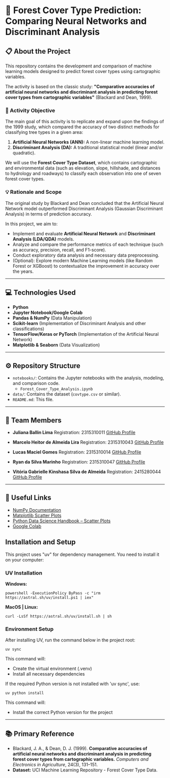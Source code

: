 # 🌳 Forest Cover Type Prediction: Comparing Neural Networks and Discriminant Analysis

## 📋 About the Project

This repository contains the development and comparison of machine learning models designed to predict forest cover types using cartographic variables.

The activity is based on the classic study: **"Comparative accuracies of artificial neural networks and discriminant analysis in predicting forest cover types from cartographic variables"** (Blackard and Dean, 1999).

### 🎯 Activity Objective

The main goal of this activity is to replicate and expand upon the findings of the 1999 study, which compared the accuracy of two distinct methods for classifying tree types in a given area:

1.  **Artificial Neural Networks (ANN):** A non-linear machine learning model.
2.  **Discriminant Analysis (DA):** A traditional statistical model (linear and/or quadratic).

We will use the **Forest Cover Type Dataset**, which contains cartographic and environmental data (such as elevation, slope, hillshade, and distances to hydrology and roadways) to classify each observation into one of seven forest cover types.

### 💡 Rationale and Scope

The original study by Blackard and Dean concluded that the Artificial Neural Network model outperformed Discriminant Analysis (Gaussian Discriminant Analysis) in terms of prediction accuracy.

In this project, we aim to:

* Implement and evaluate **Artificial Neural Network** and **Discriminant Analysis (LDA/QDA)** models.
* Analyze and compare the performance metrics of each technique (such as accuracy, precision, recall, and F1-score).
* Conduct exploratory data analysis and necessary data preprocessing.
* (Optional): Explore modern Machine Learning models (like Random Forest or XGBoost) to contextualize the improvement in accuracy over the years.

---

## 💻 Technologies Used

* **Python**
* **Jupyter Notebook/Google Colab**
* **Pandas & NumPy** (Data Manipulation)
* **Scikit-learn** (Implementation of Discriminant Analysis and other classifications)
* **TensorFlow/Keras or PyTorch** (Implementation of the Artificial Neural Network)
* **Matplotlib & Seaborn** (Data Visualization)

---

## ⚙️ Repository Structure

* `notebooks/`: Contains the Jupyter notebooks with the analysis, modeling, and comparison code.
    * `Forest_Cover_Type_Analysis.ipynb`
* `data/`: Contains the dataset (`covtype.csv` or similar).
* `README.md`: This file.

---

## 👥 Team Members

- **Juliana Ballin Lima**
    Registration: 2315310011
    [GitHub Profile](https://github.com/JulianaBallin)

- **Marcelo Heitor de Almeida Lira**
    Registration: 2315310043
    [GitHub Profile](https://github.com/Marcelo-Heitor-de-Almeida-Lira)

- **Lucas Maciel Gomes**
    Registration: 2315310014
    [GitHub Profile](https://github.com/lucassmaciel)

- **Ryan da Silva Marinho**
    Registration: 2315310047
    [GitHub Profile](https://github.com/RyanDaSilvaMarinho)

- **Vitória Gabrielle Kinshasa Silva de Almeida**
    Registration: 2415280044
    [GitHub Profile](httos://github.com/VitoriaKinshasa)

---


## 🔗 Useful Links

- [NumPy Documentation](https://numpy.org/doc/stable/)  
- [Matplotlib Scatter Plots](https://matplotlib.org/3.3.0/api/_as_gen/matplotlib.pyplot.scatter.html)  
- [Python Data Science Handbook – Scatter Plots](https://jakevdp.github.io/PythonDataScienceHandbook/04.02-simple-scatter-plots.html)  
- [Google Colab](http://colab.research.google.com/)  

## Installation and Setup

This project uses "uv" for dependency management. You need to install it on your computer:

### UV Installation

**Windows:**
```
powershell -ExecutionPolicy ByPass -c "irm https://astral.sh/uv/install.ps1 | iex"
``` 

**MacOS | Linux:**
```
curl -LsSf https://astral.sh/uv/install.sh | sh
``` 

### Environment Setup

After installing UV, run the command below in the project root:
```
uv sync
``` 

This command will:
- Create the virtual environment (.venv)
- Install all necessary dependencies

If the required Python version is not installed with 'uv sync', use:
```
uv python install
``` 
This command will:
- Install the correct Python version for the project
---


## 📚 Primary Reference

* Blackard, J. A., & Dean, D. J. (1999). **Comparative accuracies of artificial neural networks and discriminant analysis in predicting forest cover types from cartographic variables.** *Computers and Electronics in Agriculture*, 24(3), 131–151.
* **Dataset:** UCI Machine Learning Repository - Forest Cover Type Data.